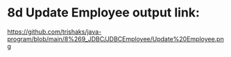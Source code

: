 # 8d Update Employee output link:
https://github.com/trishaks/java-program/blob/main/8%269_JDBC/JDBCEmployee/Update%20Employee.png
